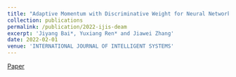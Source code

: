 ```yaml
---
title: "Adaptive Momentum with Discriminative Weight for Neural Network Stochastic Optimization"
collection: publications
permalink: /publication/2022-ijis-deam
excerpt: 'Jiyang Bai*, Yuxiang Ren* and Jiawei Zhang'
date: 2022-02-01
venue: 'INTERNATIONAL JOURNAL OF INTELLIGENT SYSTEMS'
---
```

[Paper](http://yuxiangren.github.io/files/DEAM2022.pdf)




